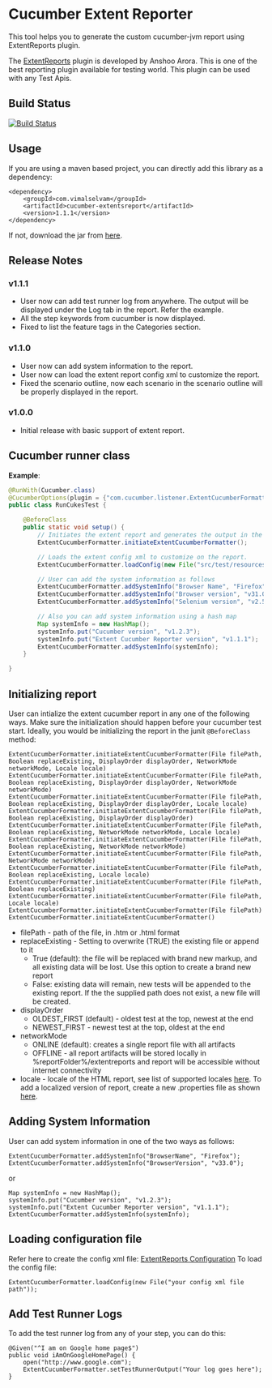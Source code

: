 # Cucumber Extent Reporter

This tool helps you to generate the custom cucumber-jvm report using ExtentReports plugin.

The [ExtentReports](http://extentreports.relevantcodes.com/) plugin is developed by Anshoo Arora. This is one of the best reporting plugin available for testing world. This plugin can be used with any Test Apis.

## Build Status
[![Build Status](https://travis-ci.org/email2vimalraj/CucumberExtentReporter.svg?branch=master)](https://travis-ci.org/email2vimalraj/CucumberExtentReporter)

## Usage
If you are using a maven based project, you can directly add this library as a dependency:

```
<dependency>
    <groupId>com.vimalselvam</groupId>
    <artifactId>cucumber-extentsreport</artifactId>
    <version>1.1.1</version>
</dependency>
```

If not, download the jar from [here](http://search.maven.org/#search%7Cga%7C1%7Ccucumber-extentsreport).

## Release Notes
### v1.1.1
- User now can add test runner log from anywhere. The output will be displayed under the Log tab in the report. Refer the example.
- All the step keywords from cucumber is now displayed.
- Fixed to list the feature tags in the Categories section.

### v1.1.0
- User now can add system information to the report.
- User now can load the extent report config xml to customize the report.
- Fixed the scenario outline, now each scenario in the scenario outline will be properly displayed in the report.

### v1.0.0
- Initial release with basic support of extent report.

## Cucumber runner class

**Example**:
```java
@RunWith(Cucumber.class)
@CucumberOptions(plugin = {"com.cucumber.listener.ExtentCucumberFormatter"})
public class RunCukesTest {

    @BeforeClass
    public static void setup() {
        // Initiates the extent report and generates the output in the output/Run_<unique timestamp>/report.html file by default.
        ExtentCucumberFormatter.initiateExtentCucumberFormatter();

        // Loads the extent config xml to customize on the report.
        ExtentCucumberFormatter.loadConfig(new File("src/test/resources/extent-config.xml"));

        // User can add the system information as follows
        ExtentCucumberFormatter.addSystemInfo("Browser Name", "Firefox");
        ExtentCucumberFormatter.addSystemInfo("Browser version", "v31.0");
        ExtentCucumberFormatter.addSystemInfo("Selenium version", "v2.53.0");

        // Also you can add system information using a hash map
        Map systemInfo = new HashMap();
        systemInfo.put("Cucumber version", "v1.2.3");
        systemInfo.put("Extent Cucumber Reporter version", "v1.1.1");
        ExtentCucumberFormatter.addSystemInfo(systemInfo);
    }

}
```

## Initializing report
User can intialize the extent cucumber report in any one of the following ways. Make sure the initialization should happen before your cucumber test start. Ideally, you would be initializing the report in the junit `@BeforeClass` method:

```
ExtentCucumberFormatter.initiateExtentCucumberFormatter(File filePath, Boolean replaceExisting, DisplayOrder displayOrder, NetworkMode networkMode, Locale locale)
ExtentCucumberFormatter.initiateExtentCucumberFormatter(File filePath, Boolean replaceExisting, DisplayOrder displayOrder, NetworkMode networkMode)
ExtentCucumberFormatter.initiateExtentCucumberFormatter(File filePath, Boolean replaceExisting, DisplayOrder displayOrder, Locale locale)
ExtentCucumberFormatter.initiateExtentCucumberFormatter(File filePath, Boolean replaceExisting, DisplayOrder displayOrder)
ExtentCucumberFormatter.initiateExtentCucumberFormatter(File filePath, Boolean replaceExisting, NetworkMode networkMode, Locale locale)
ExtentCucumberFormatter.initiateExtentCucumberFormatter(File filePath, Boolean replaceExisting, NetworkMode networkMode)
ExtentCucumberFormatter.initiateExtentCucumberFormatter(File filePath, NetworkMode networkMode)
ExtentCucumberFormatter.initiateExtentCucumberFormatter(File filePath, Boolean replaceExisting, Locale locale)
ExtentCucumberFormatter.initiateExtentCucumberFormatter(File filePath, Boolean replaceExisting)
ExtentCucumberFormatter.initiateExtentCucumberFormatter(File filePath, Locale locale)
ExtentCucumberFormatter.initiateExtentCucumberFormatter(File filePath)
ExtentCucumberFormatter.initiateExtentCucumberFormatter()
```
* filePath - path of the file, in .htm or .html format
* replaceExisting - Setting to overwrite (TRUE) the existing file or append to it
    * True (default): the file will be replaced with brand new markup, and all existing data will be lost. Use this option to create a brand new report
    * False: existing data will remain, new tests will be appended to the existing report. If the the supplied path does not exist, a new file will be created.
* displayOrder
    * OLDEST_FIRST (default) - oldest test at the top, newest at the end
    * NEWEST_FIRST - newest test at the top, oldest at the end
* networkMode
    * ONLINE (default): creates a single report file with all artifacts
    * OFFLINE - all report artifacts will be stored locally in %reportFolder%/extentreports and report will be accessible without internet connectivity
* locale - locale of the HTML report, see list of supported locales [here](http://extentreports.relevantcodes.com/java/#localized-versions). To add a localized version of report, create a new .properties file as shown [here](https://github.com/anshooarora/extentreports/blob/master/java/extentreports/src/main/resources/com/relevantcodes/extentreports/view/resources/localized.properties).

## Adding System Information
User can add system information in one of the two ways as follows:

```
ExtentCucumberFormatter.addSystemInfo("BrowserName", "Firefox");
ExtentCucumberFormatter.addSystemInfo("BrowserVersion", "v33.0");
```

or

```
Map systemInfo = new HashMap();
systemInfo.put("Cucumber version", "v1.2.3");
systemInfo.put("Extent Cucumber Reporter version", "v1.1.1");
ExtentCucumberFormatter.addSystemInfo(systemInfo);
```

## Loading configuration file
Refer here to create the config xml file: [ExtentReports Configuration](http://extentreports.relevantcodes.com/java/#configuration)
To load the config file:

```
ExtentCucumberFormatter.loadConfig(new File("your config xml file path"));
```

## Add Test Runner Logs
To add the test runner log from any of your step, you can do this:

```
@Given("^I am on Google home page$")
public void iAmOnGoogleHomePage() {
    open("http://www.google.com");
    ExtentCucumberFormatter.setTestRunnerOutput("Your log goes here");
}
```
